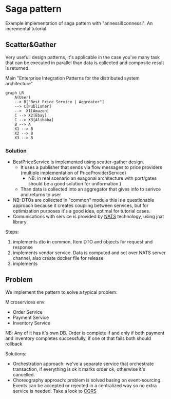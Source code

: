 # Saga pattern
Example implementation of saga pattern with "annessi&connessi". An incremental tutorial

## Scatter&Gather
Very usefull design patterns, it's applicable in the case you've many task that can be executed in parallel than data is collected and composite result is returned.

Main "Enterprise Integration Patterns for the distributed system architecture"
```mermaid
graph LR
    A(User) 
    --> B["Best Price Service | Aggreator"]
    --> C[Publisher] 
    -->  X1[Amazon]
    C --> X2[Ebay]
    C --> X3[Alibaba]
    B --> A
    X1 --> B
    X2 --> B
    X3 --> B
```

### Solution
* BestPriceService is implemented using scatter-gather design.
  * It uses a publisher that sends via flow messages to price providers (multiple implementation of PriceProviderService) 
    * NB: in real scenario an exagonal architecture with port/gates should be a good solution for uniformation )
  * Than data is collected into an aggregator that gives info to serivce and returns to user
* NB: DTOs are collected in "common" module this is a questionable approach because it creates coupling between services, but for optimization purposes it's a good idea, optimal for tutorial cases.
* Comunications with service is provided by [NATS](https://nats.io/about/) technology, using jnat library

Steps:
1. implements dto in common, Item DTO and objects for request and response
2. implements vendor service. Data is computed and set over NATS server channel, also create docker file for release
3. implements 
## Problem
We implement the pattern to solve a typical problem:

Microservices env:
* Order Service
* Payment Service
* Inventory Service

NB: Any of it has it's own DB. Order is complete if and only if both payment and inventory completes successfully, if one ot that fails both should rollback

Solutions:
* Orchestration approach: we've a separate service that orchestrate transaction, if everything is ok it marks order ok, otherwise it's cancelled.
* Choreography approach: problem is solved basing on event-sourcing. Events can be accepted or rejected in a centralized way so no extra service is needed. Take a look to [CQRS](https://github.com/cmauri75/cqrs)
